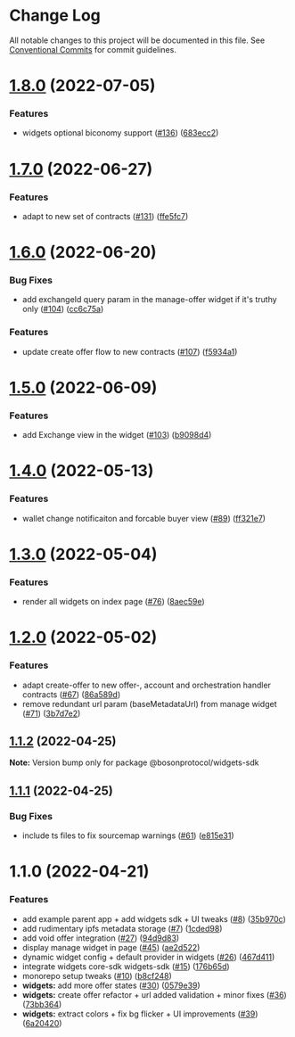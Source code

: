 # Change Log

All notable changes to this project will be documented in this file.
See [Conventional Commits](https://conventionalcommits.org) for commit guidelines.

# [1.8.0](https://github.com/bosonprotocol/core-components/compare/@bosonprotocol/widgets-sdk@1.7.0...@bosonprotocol/widgets-sdk@1.8.0) (2022-07-05)

### Features

* widgets optional biconomy support ([#136](https://github.com/bosonprotocol/core-components/issues/136)) ([683ecc2](https://github.com/bosonprotocol/core-components/commit/683ecc2c79cff1de46f6d2de383845c53923d9fb))

# [1.7.0](https://github.com/bosonprotocol/core-components/compare/@bosonprotocol/widgets-sdk@1.6.0...@bosonprotocol/widgets-sdk@1.7.0) (2022-06-27)

### Features

* adapt to new set of contracts ([#131](https://github.com/bosonprotocol/core-components/issues/131)) ([ffe5fc7](https://github.com/bosonprotocol/core-components/commit/ffe5fc7c64f5743b06212fb969f293cd64046459))

# [1.6.0](https://github.com/bosonprotocol/core-components/compare/@bosonprotocol/widgets-sdk@1.5.0...@bosonprotocol/widgets-sdk@1.6.0) (2022-06-20)

### Bug Fixes

* add exchangeId query param in the manage-offer widget if it's truthy only ([#104](https://github.com/bosonprotocol/core-components/issues/104)) ([cc6c75a](https://github.com/bosonprotocol/core-components/commit/cc6c75a018a2d6b37d91ce8e5cbc60137bc3dd33))

### Features

* update create offer flow to new contracts ([#107](https://github.com/bosonprotocol/core-components/issues/107)) ([f5934a1](https://github.com/bosonprotocol/core-components/commit/f5934a18968d2a70fe0a3a3ffdf08cb785d1f63e))

# [1.5.0](https://github.com/bosonprotocol/core-components/compare/@bosonprotocol/widgets-sdk@1.4.0...@bosonprotocol/widgets-sdk@1.5.0) (2022-06-09)

### Features

* add Exchange view in the widget ([#103](https://github.com/bosonprotocol/core-components/issues/103)) ([b9098d4](https://github.com/bosonprotocol/core-components/commit/b9098d40e1a8955f960c1cfa3014b2ebad226650))

# [1.4.0](https://github.com/bosonprotocol/core-components/compare/@bosonprotocol/widgets-sdk@1.3.0...@bosonprotocol/widgets-sdk@1.4.0) (2022-05-13)

### Features

* wallet change notificaiton and forcable buyer view ([#89](https://github.com/bosonprotocol/core-components/issues/89)) ([ff321e7](https://github.com/bosonprotocol/core-components/commit/ff321e7cc82406906dac8fa531c41a1263c9696c))

# [1.3.0](https://github.com/bosonprotocol/core-components/compare/@bosonprotocol/widgets-sdk@1.2.0...@bosonprotocol/widgets-sdk@1.3.0) (2022-05-04)

### Features

* render all widgets on index page ([#76](https://github.com/bosonprotocol/core-components/issues/76)) ([8aec59e](https://github.com/bosonprotocol/core-components/commit/8aec59eb0c763ece116a00b083d9283dcceaab8e))

# [1.2.0](https://github.com/bosonprotocol/core-components/compare/@bosonprotocol/widgets-sdk@1.1.2...@bosonprotocol/widgets-sdk@1.2.0) (2022-05-02)

### Features

* adapt create-offer to new offer-, account and orchestration handler contracts ([#67](https://github.com/bosonprotocol/core-components/issues/67)) ([86a589d](https://github.com/bosonprotocol/core-components/commit/86a589d69c65f178bf86f062f7ad77f3bfe33cad))
* remove redundant url param (baseMetadataUrl) from manage widget ([#71](https://github.com/bosonprotocol/core-components/issues/71)) ([3b7d7e2](https://github.com/bosonprotocol/core-components/commit/3b7d7e2b5d2574c6d1af9720540f6302d96942b1))

## [1.1.2](https://github.com/bosonprotocol/core-components/compare/@bosonprotocol/widgets-sdk@1.1.1...@bosonprotocol/widgets-sdk@1.1.2) (2022-04-25)

**Note:** Version bump only for package @bosonprotocol/widgets-sdk

## [1.1.1](https://github.com/bosonprotocol/core-components/compare/@bosonprotocol/widgets-sdk@1.1.0...@bosonprotocol/widgets-sdk@1.1.1) (2022-04-25)

### Bug Fixes

* include ts files to fix sourcemap warnings ([#61](https://github.com/bosonprotocol/core-components/issues/61)) ([e815e31](https://github.com/bosonprotocol/core-components/commit/e815e31f13c667522b1f3c18460a4f1a7de37b53))

# 1.1.0 (2022-04-21)

### Features

* add example parent app + add widgets sdk + UI tweaks  ([#8](https://github.com/bosonprotocol/core-components/issues/8)) ([35b970c](https://github.com/bosonprotocol/core-components/commit/35b970cda4c73ba7d855d4538181fbbd34ad0e13))
* add rudimentary ipfs metadata storage ([#7](https://github.com/bosonprotocol/core-components/issues/7)) ([1cded98](https://github.com/bosonprotocol/core-components/commit/1cded9833deaf6ebdc93a07ab6840de263c70158))
* add void offer integration ([#27](https://github.com/bosonprotocol/core-components/issues/27)) ([94d9d83](https://github.com/bosonprotocol/core-components/commit/94d9d83d7dca351277293a3b027ff95b417b7cc9))
* display manage widget in page ([#45](https://github.com/bosonprotocol/core-components/issues/45)) ([ae2d522](https://github.com/bosonprotocol/core-components/commit/ae2d5228fd0ed7ed4399d9cd90bf45157f62a9d0))
* dynamic widget config + default provider in widgets ([#26](https://github.com/bosonprotocol/core-components/issues/26)) ([467d411](https://github.com/bosonprotocol/core-components/commit/467d411113f53069953673a5707c52baef0582e5))
* integrate widgets core-sdk widgets-sdk ([#15](https://github.com/bosonprotocol/core-components/issues/15)) ([176b65d](https://github.com/bosonprotocol/core-components/commit/176b65d1a8a723567cadde2403ff45547a19cc0d))
* monorepo setup tweaks ([#10](https://github.com/bosonprotocol/core-components/issues/10)) ([b8cf248](https://github.com/bosonprotocol/core-components/commit/b8cf2481a684b7d0917c31478cad06354454115d))
* **widgets:** add more offer states ([#30](https://github.com/bosonprotocol/core-components/issues/30)) ([0579e39](https://github.com/bosonprotocol/core-components/commit/0579e39134eedebd36373014fec7893d23582bc9))
* **widgets:** create offer refactor + url added validation + minor fixes     ([#36](https://github.com/bosonprotocol/core-components/issues/36)) ([73bb364](https://github.com/bosonprotocol/core-components/commit/73bb36472b220742de84f17f7f50739955ef4732))
* **widgets:** extract colors + fix bg flicker + UI improvements ([#39](https://github.com/bosonprotocol/core-components/issues/39)) ([6a20420](https://github.com/bosonprotocol/core-components/commit/6a20420083947f8b2fe59a7ada7e01c743b6c352))
